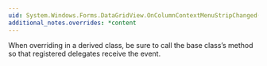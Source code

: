 ```yaml
---
uid: System.Windows.Forms.DataGridView.OnColumnContextMenuStripChanged(System.Windows.Forms.DataGridViewColumnEventArgs)
additional_notes.overrides: *content
---
```


<p>When overriding <xref href="System.Windows.Forms.DataGridView.OnColumnContextMenuStripChanged(System.Windows.Forms.DataGridViewColumnEventArgs)"></xref> in a derived class, be sure to call the base class’s <xref href="System.Windows.Forms.DataGridView.OnColumnContextMenuStripChanged(System.Windows.Forms.DataGridViewColumnEventArgs)"></xref>method so that registered delegates receive the event.</p>



